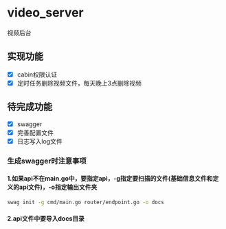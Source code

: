 # video_server
视频后台

## 实现功能
- [x] cabin权限认证
- [x] 定时任务删除视频文件，每天晚上3点删除视频

## 待完成功能

- [x] swagger
- [x] 完善配置文件
- [x] 日志写入log文件

### 生成swagger时注意事项
#### 1.如果api不在main.go中，要指定api，-g指定要扫描的文件(基础信息文件和定义的api文件)，-o指定输出文件夹
```bash
swag init -g cmd/main.go router/endpoint.go -o docs
```
#### 2.api文件中要导入docs目录